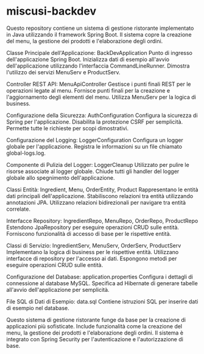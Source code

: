# miscusi-backdev
Questo repository contiene un sistema di gestione ristorante implementato in Java utilizzando il framework Spring Boot. Il sistema copre la creazione del menu, la gestione dei prodotti e l'elaborazione degli ordini.

Classe Principale dell'Applicazione: BackDevApplication
Punto di ingresso dell'applicazione Spring Boot.
Inizializza dati di esempio all'avvio dell'applicazione utilizzando l'interfaccia CommandLineRunner.
Dimostra l'utilizzo dei servizi MenuServ e ProductServ.

Controller REST API: MenuApiController
Gestisce i punti finali REST per le operazioni legate al menu.
Fornisce punti finali per la creazione e l'aggiornamento degli elementi del menu.
Utilizza MenuServ per la logica di business.

Configurazione della Sicurezza: AuthConfiguration
Configura la sicurezza di Spring per l'applicazione.
Disabilita la protezione CSRF per semplicità.
Permette tutte le richieste per scopi dimostrativi.

Configurazione del Logging: LoggerConfiguration
Configura un logger globale per l'applicazione.
Registra le informazioni su un file chiamato global-logs.log.

Componente di Pulizia del Logger: LoggerCleanup
Utilizzato per pulire le risorse associate al logger globale.
Chiude tutti gli handler del logger globale allo spegnimento dell'applicazione.

Classi Entità: Ingredient, Menu, OrderEntity, Product
Rappresentano le entità dati principali dell'applicazione.
Stabiliscono relazioni tra entità utilizzando annotazioni JPA.
Utilizzano relazioni bidirezionali per navigare tra entità correlate.

Interfacce Repository: IngredientRepo, MenuRepo, OrderRepo, ProductRepo
Estendono JpaRepository per eseguire operazioni CRUD sulle entità.
Forniscono funzionalità di accesso di base per le rispettive entità.

Classi di Servizio: IngredientServ, MenuServ, OrderServ, ProductServ
Implementano la logica di business per le rispettive entità.
Utilizzano interfacce di repository per l'accesso ai dati.
Espongono metodi per eseguire operazioni CRUD sulle entità.

Configurazione del Database: application.properties
Configura i dettagli di connessione al database MySQL.
Specifica ad Hibernate di generare tabelle all'avvio dell'applicazione per semplicità.

File SQL di Dati di Esempio: data.sql
Contiene istruzioni SQL per inserire dati di esempio nel database.

Questo sistema di gestione ristorante funge da base per la creazione di applicazioni più sofisticate. Include funzionalità come la creazione del menu, la gestione dei prodotti e l'elaborazione degli ordini. Il sistema è integrato con Spring Security per l'autenticazione e l'autorizzazione di base.
